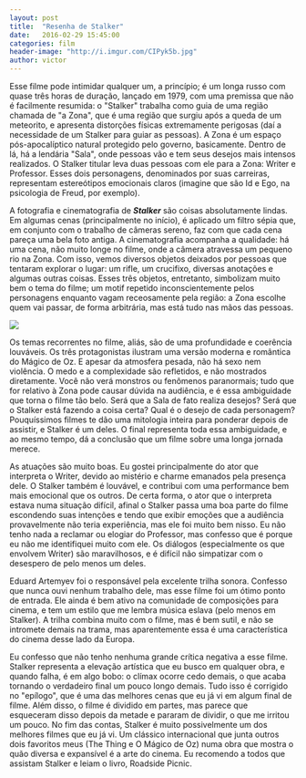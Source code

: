 ```yaml
---
layout: post
title:  "Resenha de Stalker"
date:   2016-02-29 15:45:00
categories: film
header-image: "http://i.imgur.com/CIPyk5b.jpg"
author: victor
---
```

Esse filme pode intimidar qualquer um, a princípio; é um longa russo com quase três horas de duração, lançado em 1979, com uma premissa que não é facilmente resumida: o "Stalker" trabalha como guia de uma região chamada de "a Zona", que é uma região que surgiu após a queda de um meteorito, e apresenta distorções físicas extremamente perigosas (daí a necessidade de um Stalker para guiar as pessoas). A Zona é um espaço pós-apocalíptico natural protegido pelo governo, basicamente. Dentro de lá, há a lendária "Sala", onde pessoas vão e tem seus desejos mais intensos realizados. O Stalker titular leva duas pessoas com ele para a Zona: Writer e Professor. Esses dois personagens, denominados por suas carreiras, representam estereótipos emocionais claros (imagine que são Id e Ego, na psicologia de Freud, por exemplo).

<!--break-->

A fotografia e cinematografia de ***Stalker*** são coisas absolutamente lindas. Em algumas cenas (principalmente no início), é aplicado um filtro sépia que, em conjunto com o trabalho de câmeras sereno, faz com que cada cena pareça uma bela foto antiga. A cinematografia acompanha a qualidade: há uma cena, não muito longe no filme, onde a câmera atravessa um pequeno rio na Zona. Com isso, vemos diversos objetos deixados por pessoas que tentaram explorar o lugar: um rifle, um crucifixo, diversas anotações e algumas outras coisas. Esses três objetos, entretanto, simbolizam muito bem o tema do filme; um motif repetido inconscientemente pelos personagens enquanto vagam receosamente pela região: a Zona escolhe quem vai passar, de forma arbitrária, mas está tudo nas mãos das pessoas.

![](http://i.imgur.com/BJOeYlB.jpg)

Os temas recorrentes no filme, aliás, são de uma profundidade e coerência louváveis. Os três protagonistas ilustram uma versão moderna e romântica do Mágico de Oz. E apesar da atmosfera pesada, não há sexo nem violência. O medo e a complexidade são refletidos, e não mostrados diretamente. Você não verá monstros ou fenômenos paranormais; tudo que for relativo à Zona pode causar dúvida na audiência, e é essa ambiguidade que torna o filme tão belo. Será que a Sala de fato realiza desejos? Será que o Stalker está fazendo a coisa certa? Qual é o desejo de cada personagem? Pouquíssimos filmes te dão uma mitologia inteira para ponderar depois de assistir, e Stalker é um deles. O final representa toda essa ambiguidade, e ao mesmo tempo, dá a conclusão que um filme sobre uma longa jornada merece.

As atuações são muito boas. Eu gostei principalmente do ator que interpreta o Writer, devido ao mistério e charme emanados pela presença dele. O Stalker também é louvável, e contribui com uma performance bem mais emocional que os outros. De certa forma, o ator que o interpreta estava numa situação difícil, afinal o Stalker passa uma boa parte do filme escondendo suas intenções e tendo que exibir emoções que a audiência provavelmente não teria experiência, mas ele foi muito bem nisso. Eu não tenho nada a reclamar ou elogiar do Professor, mas confesso que é porque eu não me identifiquei muito com ele. Os diálogos (especialmente os que envolvem Writer) são maravilhosos, e é difícil não simpatizar com o desespero de pelo menos um deles.

Eduard Artemyev foi o responsável pela excelente trilha sonora. Confesso que nunca ouvi nenhum trabalho dele, mas esse filme foi um ótimo ponto de entrada. Ele ainda é bem ativo na comunidade de composições para cinema, e tem um estilo que me lembra música eslava (pelo menos em Stalker). A trilha combina muito com o filme, mas é bem sutil, e não se intromete demais na trama, mas aparentemente essa é uma característica do cinema desse lado da Europa.

Eu confesso que não tenho nenhuma grande crítica negativa a esse filme. Stalker representa a elevação artística que eu busco em qualquer obra, e quando falha, é em algo bobo: o clímax ocorre cedo demais, o que acaba tornando o verdadeiro final um pouco longo demais. Tudo isso é corrigido no "epílogo", que é uma das melhores cenas que eu já vi em algum final de filme. Além disso, o filme é dividido em partes, mas parece que esqueceram disso depois da metade e pararam de dividir, o que me irritou um pouco.
No fim das contas, Stalker é muito possivelmente um dos melhores filmes que eu já vi. Um clássico internacional que junta outros dois favoritos meus (The Thing e O Mágico de Oz) numa obra que mostra o quão diversa e expansível é a arte do cinema. Eu recomendo a todos que assistam Stalker e leiam o livro, Roadside Picnic.
